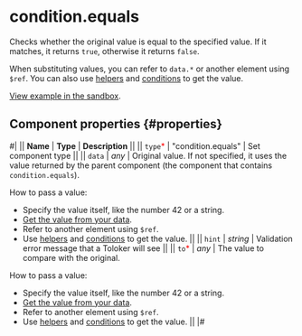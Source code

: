 # condition.equals

Checks whether the original value is equal to the specified value. If it matches, it returns `true`, otherwise it returns `false`.

When substituting values, you can refer to `data.*` or another element using `$ref`. You can also use [helpers](helpers.md) and [conditions](conditions.md) to get the value.

[View example in the sandbox](https://clck.ru/asS3V).

## Component properties {#properties}

#|
|| **Name** | **Type** | **Description** ||
|| `type`<span style="color: red">\*</span> | "condition.equals" | Set component type ||
|| `data` | _any_ | Original value. If not specified, it uses the value returned by the parent component (the component that contains `condition.equals`).

How to pass a value:

- Specify the value itself, like the number 42 or a string.
- [Get the value from your data](../operations/work-with-data.md).
- Refer to another element using `$ref`.
- Use [helpers](helpers.md) and [conditions](conditions.md) to get the value. ||
  || `hint` | _string_ | Validation error message that a Toloker will see ||
  || `to`<span style="color: red">\*</span> | _any_ | The value to compare with the original.

How to pass a value:

- Specify the value itself, like the number 42 or a string.
- [Get the value from your data](../operations/work-with-data.md).
- Refer to another element using `$ref`.
- Use [helpers](helpers.md) and [conditions](conditions.md) to get the value. ||
  |#
